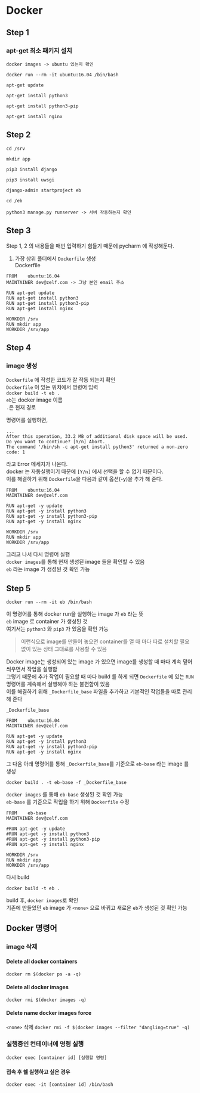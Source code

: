 # Docker

## Step 1
### apt-get 최소 패키지 설치
``` 
docker images -> ubuntu 있는지 확인
```
```
docker run --rm -it ubuntu:16.04 /bin/bash
```
```
apt-get update
```
```
apt-get install python3
```
```
apt-get install python3-pip
```
```
apt-get install nginx
```

## Step 2
```
cd /srv
```
```
mkdir app
```
```
pip3 install django
```
```
pip3 install uwsgi
```
```
django-admin startproject eb
```
```
cd /eb
```
```
python3 manage.py runserver -> 서버 작동하는지 확인
```

## Step 3
Step 1, 2 의 내용들을 매번 입력하기 힘들기 때문에 pycharm 에 작성해둔다.  
1. 가장 상위 폴더에서 ```Dockerfile``` 생성  
Dockerfile

```
FROM    ubuntu:16.04
MAINTAINER dev@zelf.com -> 그냥 본인 email 주소

RUN apt-get update
RUN apt-get install python3
RUN apt-get install python3-pip
RUN apt-get install nginx

WORKDIR /srv
RUN mkdir app
WORKDIR /srv/app
```

## Step 4
### image 생성
```Dockerfile``` 에 작성한 코드가 잘 작동 되는지 확인   
```Dockerfile``` 이 있는 위치에서 명령어 입력  
```docker build -t eb .```  
```eb```는 docker image 이름  
```.```은 현재 경로

명령어를 실행하면,  

```
...
After this operation, 33.2 MB of additional disk space will be used.  
Do you want to continue? [Y/n] Abort.
The command '/bin/sh -c apt-get install python3' returned a non-zero code: 1
```
라고 Error 메세지가 나온다.  
docker 는 자동실행이기 때문에 ```[Y/n]``` 에서 선택을 할 수 없기 때문이다.  
이를 해결하기 위해 ```Dockerfile```을 다음과 같이 옵션(-y)을 추가 해 준다.  
 
```
FROM    ubuntu:16.04
MAINTAINER dev@zelf.com

RUN apt-get -y update
RUN apt-get -y install python3
RUN apt-get -y install python3-pip
RUN apt-get -y install nginx

WORKDIR /srv
RUN mkdir app
WORKDIR /srv/app
```
그리고 나서 다시 명령어 실행  
```docker images```를 통해 현재 생성된 image 들을 확인할 수 있음  
```eb``` 라는 image 가 생성된 것 확인 가능

## Step 5
```
docker run --rm -it eb /bin/bash
```
이 명령어를 통해 docker run을 실행하는 image 가 ```eb``` 라는 뜻  
```eb``` image 로 container 가 생성된 것  
여기서는 ```python3``` 와 ```pip3``` 가 있음을 확인 가능  
> 이런식으로 image를 만들어 놓으면 container를 열 때 마다 따로 설치할 필요 없이 있는 상태 그대로를 사용할 수 있음  

Docker image는 생성되어 있는 image 가 있으면 image를 생성할 때 마다 계속 덮어씌우면서 작업을 실행함  
그렇기 때문에 추가 작업이 필요할 때 마다 build 를 하게 되면 ```Dockerfile``` 에 있는 ```RUN``` 명령어를 계속해서 실행해야 하는 불편함이 있음  
이를 해결하기 위해 ```_Dockerfile_base``` 파일을 추가하고 기본적인 작업들을 따로 관리해 준다  

```_Dockerfile_base```

```
FROM    ubuntu:16.04
MAINTAINER dev@zelf.com

RUN apt-get -y update
RUN apt-get -y install python3
RUN apt-get -y install python3-pip
RUN apt-get -y install nginx
```

그 다음 아래 명령어를 통해 ```_Dockerfile_base```를 기준으로 ```eb-base``` 라는 image 를 생성  
```
docker build . -t eb-base -f _Dockerfile_base
```
```docker images``` 를 통해 ```eb-base``` 생성된 것 확인 가능  
```eb-base``` 를 기준으로 작업을 하기 위해 ```Dockerfile``` 수정 
 
```
FROM    eb-base	
MAINTAINER dev@zelf.com

#RUN apt-get -y update		
#RUN apt-get -y install python3
#RUN apt-get -y install python3-pip
#RUN apt-get -y install nginx

WORKDIR /srv
RUN mkdir app
WORKDIR /srv/app
```

다시 build  
```
docker build -t eb . 
```

build 후, ```docker images```로 확인  
기존에 만들었던 ```eb``` image 가 ```<none>``` 으로 바뀌고 새로운 ```eb```가 생성된 것 확인 가능  


## Docker 명령어
### image 삭제
#### Delete all docker containers
```docker rm $(docker ps -a -q)```  

#### Delete all docker images
```docker rmi $(docker images -q)```

#### Delete name docker images force
```<none>``` 삭제
```docker rmi -f $(docker images --filter "dangling=true" -q)```

### 실행중인 컨테이너에 명령 실행
```docker exec [container id] [실행할 명령]```

#### 접속 후 쉘 실행하고 싶은 경우
```docker exec -it [container id] /bin/bash```








